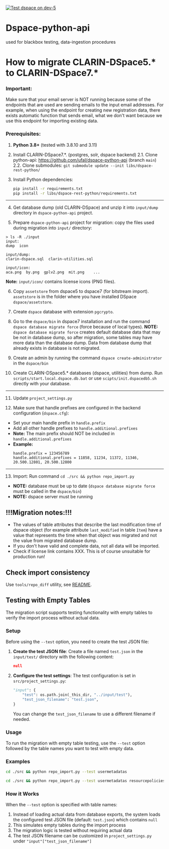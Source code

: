 [![Test dspace on dev-5](https://github.com/dataquest-dev/dspace-blackbox-testing/actions/workflows/test.yml/badge.svg)](https://github.com/dataquest-dev/dspace-blackbox-testing/actions/workflows/test.yml)

# Dspace-python-api
used for blackbox testing, data-ingestion procedures

# How to migrate CLARIN-DSpace5.* to CLARIN-DSpace7.*

### Important:
Make sure that your email server is NOT running because some of the endpoints that are used
are sending emails to the input email addresses. 
For example, when using the endpoint for creating new registration data, 
there exists automatic function that sends email, what we don't want
because we use this endpoint for importing existing data.

### Prerequisites:
1. **Python 3.8+** (tested with 3.8.10 and 3.11)

2. Install CLARIN-DSpace7.*. (postgres, solr, dspace backend)
   2.1. Clone python-api: https://github.com/ufal/dspace-python-api (branch `main`)
   2.2. Clone submodules: `git submodule update --init libs/dspace-rest-python/`

3. Install Python dependencies:
   ```bash
   pip install -r requirements.txt
   pip install -r libs/dspace-rest-python/requirements.txt
   ```
   
***
4. Get database dump (old CLARIN-DSpace) and unzip it into `input/dump` directory in `dspace-python-api` project.

5. Prepare `dspace-python-api` project for migration: copy the files used during migration into `input/` directory:
```
> ls -R ./input
input:
dump  icon

input/dump:
clarin-dspace.sql  clarin-utilities.sql

input/icon:
aca.png  by.png  gplv2.png  mit.png    ...
```

**Note:** `input/icon/` contains license icons (PNG files).

6. Copy `assetstore` from dspace5 to dspace7 (for bitstream import). `assetstore` is in the folder where you have installed DSpace `dspace/assetstore`.

7. Create `dspace` database with extension `pgcrypto`.

8. Go to the `dspace/bin` in dspace7 installation and run the command `dspace database migrate force` (force because of local types).
**NOTE:** `dspace database migrate force` creates default database data that may be not in database dump, so after migration, some tables may have more data than the database dump. Data from database dump that already exists in database is not migrated.

9. Create an admin by running the command `dspace create-administrator` in the `dspace/bin`

10. Create CLARIN-DSpace5.* databases (dspace, utilities) from dump.
Run `scripts/start.local.dspace.db.bat` or use `scipts/init.dspacedb5.sh` directly with your database.

***
11. Update `project_settings.py`

12. Make sure that handle prefixes are configured in the backend configuration (`dspace.cfg`):
   - Set your main handle prefix in `handle.prefix`
   - Add all other handle prefixes to `handle.additional.prefixes`
   - **Note:** The main prefix should NOT be included in `handle.additional.prefixes`
   - **Example:** 
     ```
     handle.prefix = 123456789
     handle.additional.prefixes = 11858, 11234, 11372, 11346, 20.500.12801, 20.500.12800
     ```

***
13. Import: Run command `cd ./src && python repo_import.py`
- **NOTE:** database must be up to date (`dspace database migrate force` must be called in the `dspace/bin`)
- **NOTE:** dspace server must be running

## !!!Migration notes:!!!
- The values of table attributes that describe the last modification time of dspace object (for example attribute `last_modified` in table `Item`) have a value that represents the time when that object was migrated and not the value from migrated database dump.
- If you don't have valid and complete data, not all data will be imported.
- Check if license link contains XXX. This is of course unsuitable for production run!

## Check import consistency

Use `tools/repo_diff` utility, see [README](tools/repo_diff/README.md).

## Testing with Empty Tables

The migration script supports testing functionality with empty tables to verify the import process without actual data. 

### Setup

Before using the `--test` option, you need to create the test JSON file:

1. **Create the test JSON file**: Create a file named `test.json` in the `input/test/` directory with the following content:
   ```json
   null
   ```

2. **Configure the test settings**: The test configuration is set in `src/project_settings.py`:
   ```python
   "input": {
       "test": os.path.join(_this_dir, "../input/test"),
       "test_json_filename": "test.json",
   }
   ```
   
   You can change the `test_json_filename` to use a different filename if needed.

### Usage

To run the migration with empty table testing, use the `--test` option followed by the table names you want to test with empty data.

### Examples

```bash
cd ./src && python repo_import.py --test usermetadatas
```

```bash
cd ./src && python repo_import.py --test usermetadatas resourcepolicies
```

### How it Works

When the `--test` option is specified with table names:
1. Instead of loading actual data from database exports, the system loads the configured test JSON file (default: `test.json`) which contains `null`
2. This simulates empty tables during the import process
3. The migration logic is tested without requiring actual data
4. The test JSON filename can be customized in `project_settings.py` under `"input"["test_json_filename"]`